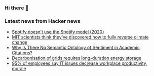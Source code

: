 ### Hi there 👋

<!--
**arashid-sh/arashid-sh** is a ✨ _special_ ✨ repository because its `README.md` (this file) appears on your GitHub profile.

Here are some ideas to get you started:

- 🔭 I’m currently working on ...
- 🌱 I’m currently learning ...
- 👯 I’m looking to collaborate on ...
- 🤔 I’m looking for help with ...
- 💬 Ask me about ...
- 📫 How to reach me: ...
- 😄 Pronouns: ...
- ⚡ Fun fact: ...
-->

### Latest news from Hacker news
<!-- BLOG-POST-LIST:START -->
- [Spotify doesn&#39;t use the Spotify model &lpar;2020&rpar;](https://www.jeremiahlee.com/posts/failed-squad-goals/)
- [MIT scientists think they’ve discovered how to fully reverse climate change](https://bgr.com/science/mit-scientists-think-theyve-discovered-how-to-fully-reverse-climate-change/)
- [Why Is There No Semantic Ontology of Sentiment in Academic Citations?](https://shkspr.mobi/blog/2022/07/why-is-there-no-semantic-ontology-of-sentiment-in-academic-citations/)
- [Decarbonisation of grids requires long-duration energy storage](https://www.economist.com/technology-quarterly/2022/06/23/decarbonisation-of-electric-grids-reliant-on-renewables-requires-long-duration-energy-storage)
- [95% of employees say IT issues decrease workplace productivity, morale](https://venturebeat.com/2022/07/06/report-95-of-employees-say-it-issues-decrease-workplace-productivity-and-morale/)
<!-- BLOG-POST-LIST:END -->
